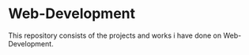 # Web-Development
This repository consists of the projects and works i have done on Web-Development.
